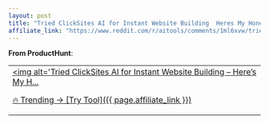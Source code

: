 ```yaml
---
layout: post
title: "Tried ClickSites AI for Instant Website Building  Heres My Honest Review  T"
affiliate_link: "https://www.reddit.com/r/aitools/comments/1ml6xvw/tried_clicksites_ai_for_instant_website_building/?ref=autoverse&utm_source=autoverse"
---
```


**From ProductHunt**:  
*<table> <tr><td> <a href='https://www.reddit.com/r/aitools/comments/1ml6xvw/tried_clicksites_ai_for_instant_website_building/'> <img alt='Tried ClickSites AI for Instant Website Building – Here’s My H...*

🔥 Trending → [Try Tool]({{ page.affiliate_link }})  

